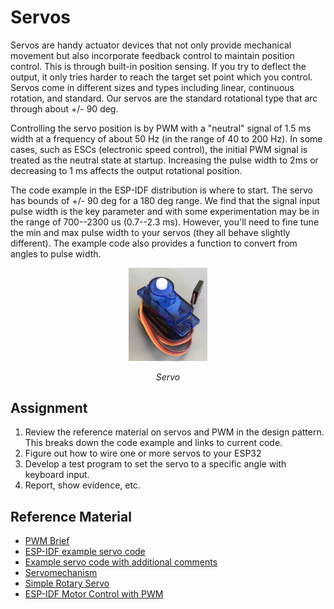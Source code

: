 # Servos

Servos are handy actuator devices that not only provide mechanical
movement but also incorporate feedback control to maintain position
control. This is through built-in position sensing.  If you try to
deflect the output, it only tries harder to reach the target set point
which you control. Servos come in different sizes and types including
linear, continuous rotation, and standard. Our servos are the standard
rotational type that arc through about +/- 90 deg.

Controlling the servo position is by PWM with a "neutral" signal of
1.5 ms width at a frequency of about 50 Hz (in the range of 40 to 200
Hz). In some cases, such as ESCs (electronic speed control), the
initial PWM signal is treated as the neutral state at startup.
Increasing the pulse width to 2ms or decreasing to 1 ms affects the
output rotational position.

The code example in the ESP-IDF distribution is where to start.
The servo has bounds of +/- 90 deg for a 180 deg range. We find
that the signal input pulse width is the key parameter and with some
experimentation may be in the range of 700--2300 us (0.7--2.3
ms). However, you'll need to fine tune the min and max pulse width to
your servos (they all behave slightly different). The example code
also provides a function to convert from angles to pulse width.

<p align="center">
<img src="/docs/images/Servo.jpg" width="25%">
</p>
<p align="center">
<i> Servo </i>
</p>

## Assignment
1. Review the reference material on servos and PWM in the design pattern. This breaks down the code example and links to current code. 
2. Figure out how to wire one or more servos to your ESP32
3. Develop a test program to set the servo to a specific angle with keyboard input.
4. Report, show evidence, etc.

## Reference Material
- [PWM Brief](/docs/design-patterns/docs/dp-pwm.md)
- [ESP-IDF example servo code](https://github.com/espressif/esp-idf/tree/master/examples/peripherals/mcpwm/mcpwm_servo_control)
- [Example servo code with additional comments](https://github.com/BU-EC444/04-Code-Examples/tree/main/servo)
- [Servomechanism](https://en.wikipedia.org/wiki/Servomechanism)
- [Simple Rotary Servo](https://en.wikipedia.org/wiki/Servo_(radio_control))
- [ESP-IDF Motor Control with PWM](https://esp-idf.readthedocs.io/en/latest/api-reference/peripherals/mcpwm.html)
